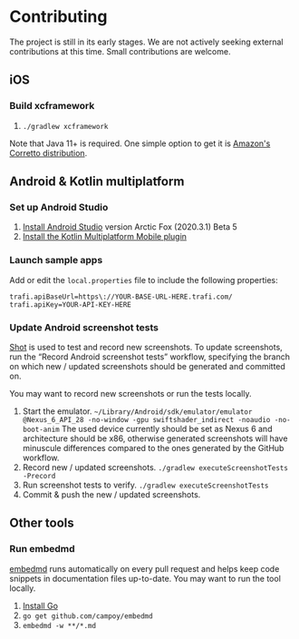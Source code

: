 # Contributing

The project is still in its early stages. We are not actively seeking external contributions
at this time. Small contributions are welcome.

## iOS

### Build xcframework
1. `./gradlew xcframework`

Note that Java 11+ is required.
One simple option to get it is [Amazon's Corretto distribution][install-corretto-11].

## Android & Kotlin multiplatform

### Set up Android Studio
1. [Install Android Studio][install-as] version Arctic Fox (2020.3.1) Beta 5
1. [Install the Kotlin Multiplatform Mobile plugin][install-kmm-plugin]

### Launch sample apps
Add or edit the `local.properties` file to include the following properties:

```
trafi.apiBaseUrl=https\://YOUR-BASE-URL-HERE.trafi.com/
trafi.apiKey=YOUR-API-KEY-HERE
```

### Update Android screenshot tests
[Shot][shot] is used to test and record new screenshots. To update screenshots, run the
“Record Android screenshot tests” workflow, specifying the branch on which new / updated screenshots
should be generated and committed on.

You may want to record new screenshots or run the tests locally.

1. Start the emulator.
`~/Library/Android/sdk/emulator/emulator @Nexus_6_API_28 -no-window -gpu swiftshader_indirect -noaudio -no-boot-anim`
The used device currently should be set as Nexus 6 and architecture should be x86, otherwise generated screenshots will have minuscule differences compared to the ones generated by the GitHub workflow.
2. Record new / updated screenshots.
`./gradlew executeScreenshotTests -Precord`
3. Run screenshot tests to verify.
`./gradlew executeScreenshotTests`
4. Commit & push the new / updated screenshots.

## Other tools

### Run embedmd

[embedmd][embedmd] runs automatically on every pull request and helps keep code snippets in
documentation files up-to-date. You may want to run the tool locally.

1. [Install Go][install-go]
1. `go get github.com/campoy/embedmd`
1. `embedmd -w **/*.md`

[shot]: https://github.com/Karumi/Shot
[embedmd]: https://github.com/campoy/embedmd
[install-go]: https://golang.org/doc/install
[install-as]: https://developer.android.com/studio/preview
[install-kmm-plugin]: https://kotlinlang.org/docs/mobile/kmm-plugin-releases.html
[install-corretto-11]:https://docs.aws.amazon.com/corretto/latest/corretto-11-ug/macos-install.html
